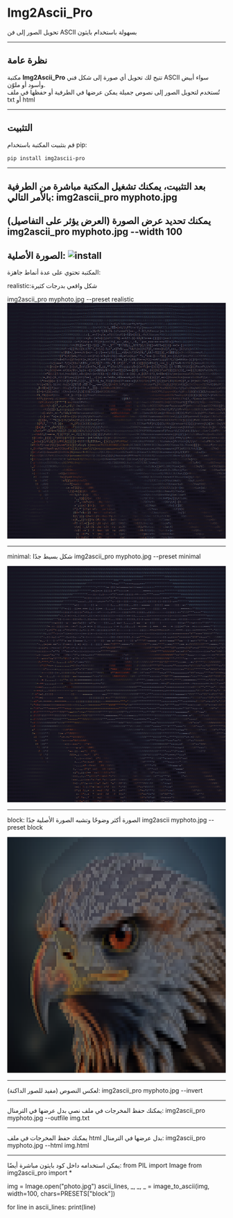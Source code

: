 # Img2Ascii_Pro
تحويل الصور إلى فن ASCII بسهولة باستخدام بايثون  

---

## نظرة عامة  
مكتبة **Img2Ascii_Pro** تتيح لك تحويل أي صورة إلى شكل فني ASCII سواء أبيض وأسود أو ملوّن.  
تُستخدم لتحويل الصور إلى نصوص جميلة يمكن عرضها في الطرفية أو حفظها في ملف txt أو html

---

## التثبيت

قم بتثبيت المكتبة باستخدام pip:

```bash
pip install img2ascii-pro
```
---
بعد التثبيت، يمكنك تشغيل المكتبة مباشرة من الطرفية بالأمر التالي:
img2ascii_pro myphoto.jpg
---
يمكنك تحديد عرض الصورة (العرض يؤثر على التفاصيل)
img2ascii_pro myphoto.jpg --width 100
---
الصورة الأصلية:
![install](images/eagle.jpg)
---
المكتبة تحتوي على عدة أنماط جاهزة:

realistic:شكل واقعي بدرجات كثيرة

img2ascii_pro myphoto.jpg --preset realistic
![install](images_ascii/realistic.png)

---
minimal: شكل بسيط جدًا
img2ascii_pro myphoto.jpg --preset minimal

![install](images_ascii/minimal.png)

---
block: الصورة أكثر وضوحًا وتشبه الصورة الأصلية جدًا
img2ascii myphoto.jpg --preset block

![install](images_ascii/block.png)

---
لعكس النصوص (مفيد للصور الداكنة):
img2ascii_pro myphoto.jpg --invert

---
يمكنك حفظ المخرجات في ملف نصي بدل عرضها في الترمنال:
img2ascii_pro myphoto.jpg --outfile img.txt

---
يمكنك حفظ المخرجات في ملف html بدل عرضها في الترمنال:
img2ascii_pro myphoto.jpg --html img.html

---
يمكن استخدامه داخل كود بايثون مباشرة أيضًا:
from PIL import Image
from img2ascii_pro import *

img = Image.open("photo.jpg")
ascii_lines, _, _, _ = image_to_ascii(img, width=100, chars=PRESETS["block"])

for line in ascii_lines:
    print(line)


